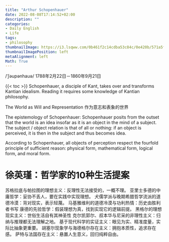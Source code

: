 ```yaml
---
title: "Arthur Schopenhauer"
date: 2022-08-08T17:14:52+02:00
description: ""
categories:
- Daily English
- Life
tags:
- philosophy
thumbnailImage: https://i3.lsqww.com/0b461f2c14cdba53c84c/0e420b/571a5f76/5658582218dae34c984fbd.jpg
thumbnailImagePosition: left
metaAlignment: left
Math: True
---
```

/ˈʃəupənhauə/ 1788年2月22日－1860年9月21日
<!--more-->
{{< toc >}}
Schopenhauer, a disciple of Kant, takes over and transforms Kantian idealism. Reading it requires some knowledge of Kantian philosophy.

The World as Will and Representation
作为意志和表象的世界

The epistemology of Schopenhauer:
Schopenhauer posits from the outset that the world is an idea insofar as it is an object in the mind of a subject. The subject / object relation is that of all or nothing: if an object is perceived, it is then in the subject and thus becomes idea.

According to Schopenhauer, all objects of perception respect the fourfold principle of sufficient reason: physical form, mathematical form, logical form, and moral form.

# 徐英瑾：哲学家的10种生活提案
苏格拉底与帕拉图的理想主义：反理性无法接受的，一概不理。
亚里士多德的中庸哲学：妥协不丢人，要在实践中实现理想。
犬儒学派与晚期希腊哲学流派的道德冷漠：背对现实，表示轻蔑。
马基雅维利的道德冷漠与功利热情：历史由胜利者书写
康德的先验哲学：假装理想为真，找到实现它的逻辑前提。
黑格尔的理想现实主义：世俗生活自有其神圣性
克尔凯郭尔、叔本华与尼采的非理性主义：归纳与推理都无法理解之地。
基于现代科学的实证主义：眼见为实、精准度量，实际比抽象更重要。
胡塞尔现象学与海德格尔存在主义：拥抱本质性，追求存在感。
萨特与法国存在主义：悬置人生意义，回归纯粹自由。
